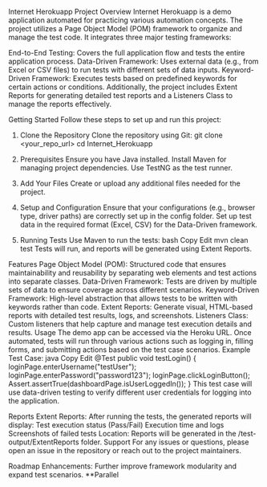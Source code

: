 Internet Herokuapp
Project Overview
Internet Herokuapp is a demo application automated for practicing various automation concepts. The project utilizes a Page Object Model (POM) framework to organize and manage the test code. It integrates three major testing frameworks:

End-to-End Testing: Covers the full application flow and tests the entire application process.
Data-Driven Framework: Uses external data (e.g., from Excel or CSV files) to run tests with different sets of data inputs.
Keyword-Driven Framework: Executes tests based on predefined keywords for certain actions or conditions.
Additionally, the project includes Extent Reports for generating detailed test reports and a Listeners Class to manage the reports effectively.

Getting Started
Follow these steps to set up and run this project:

1. Clone the Repository
   Clone the repository using Git:
   git clone <your_repo_url>
   cd Internet_Herokuapp

2. Prerequisites
   Ensure you have Java installed.
   Install Maven for managing project dependencies.
   Use TestNG as the test runner.
3. Add Your Files
   Create or upload any additional files needed for the project.
4. Setup and Configuration
   Ensure that your configurations (e.g., browser type, driver paths) are correctly set up in the config folder.
   Set up test data in the required format (Excel, CSV) for the Data-Driven framework.
5. Running Tests
   Use Maven to run the tests:
   bash
   Copy
   Edit
   mvn clean test
   Tests will run, and reports will be generated using Extent Reports.

Features
Page Object Model (POM): Structured code that ensures maintainability and reusability by separating web elements and test actions into separate classes.
Data-Driven Framework: Tests are driven by multiple sets of data to ensure coverage across different scenarios.
Keyword-Driven Framework: High-level abstraction that allows tests to be written with keywords rather than code.
Extent Reports: Generate visual, HTML-based reports with detailed test results, logs, and screenshots.
Listeners Class: Custom listeners that help capture and manage test execution details and results.
Usage
The demo app can be accessed via the Heroku URL.
Once automated, tests will run through various actions such as logging in, filling forms, and submitting actions based on the test case scenarios.
Example Test Case:
java
Copy
Edit
@Test
public void testLogin() {
loginPage.enterUsername("testUser");
loginPage.enterPassword("password123");
loginPage.clickLoginButton();
Assert.assertTrue(dashboardPage.isUserLoggedIn());
}
This test case will use data-driven testing to verify different user credentials for logging into the application.

Reports
Extent Reports: After running the tests, the generated reports will display:
Test execution status (Pass/Fail)
Execution time and logs
Screenshots of failed tests
Location: Reports will be generated in the /test-output/ExtentReports folder.
Support
For any issues or questions, please open an issue in the repository or reach out to the project maintainers.

Roadmap
Enhancements: Further improve framework modularity and expand test scenarios.
**Parallel